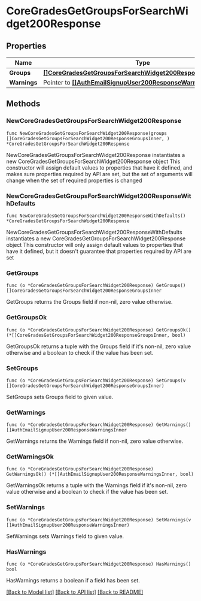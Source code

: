# CoreGradesGetGroupsForSearchWidget200Response

## Properties

Name | Type | Description | Notes
------------ | ------------- | ------------- | -------------
**Groups** | [**[]CoreGradesGetGroupsForSearchWidget200ResponseGroupsInner**](CoreGradesGetGroupsForSearchWidget200ResponseGroupsInner.md) |  | 
**Warnings** | Pointer to [**[]AuthEmailSignupUser200ResponseWarningsInner**](AuthEmailSignupUser200ResponseWarningsInner.md) |  | [optional] 

## Methods

### NewCoreGradesGetGroupsForSearchWidget200Response

`func NewCoreGradesGetGroupsForSearchWidget200Response(groups []CoreGradesGetGroupsForSearchWidget200ResponseGroupsInner, ) *CoreGradesGetGroupsForSearchWidget200Response`

NewCoreGradesGetGroupsForSearchWidget200Response instantiates a new CoreGradesGetGroupsForSearchWidget200Response object
This constructor will assign default values to properties that have it defined,
and makes sure properties required by API are set, but the set of arguments
will change when the set of required properties is changed

### NewCoreGradesGetGroupsForSearchWidget200ResponseWithDefaults

`func NewCoreGradesGetGroupsForSearchWidget200ResponseWithDefaults() *CoreGradesGetGroupsForSearchWidget200Response`

NewCoreGradesGetGroupsForSearchWidget200ResponseWithDefaults instantiates a new CoreGradesGetGroupsForSearchWidget200Response object
This constructor will only assign default values to properties that have it defined,
but it doesn't guarantee that properties required by API are set

### GetGroups

`func (o *CoreGradesGetGroupsForSearchWidget200Response) GetGroups() []CoreGradesGetGroupsForSearchWidget200ResponseGroupsInner`

GetGroups returns the Groups field if non-nil, zero value otherwise.

### GetGroupsOk

`func (o *CoreGradesGetGroupsForSearchWidget200Response) GetGroupsOk() (*[]CoreGradesGetGroupsForSearchWidget200ResponseGroupsInner, bool)`

GetGroupsOk returns a tuple with the Groups field if it's non-nil, zero value otherwise
and a boolean to check if the value has been set.

### SetGroups

`func (o *CoreGradesGetGroupsForSearchWidget200Response) SetGroups(v []CoreGradesGetGroupsForSearchWidget200ResponseGroupsInner)`

SetGroups sets Groups field to given value.


### GetWarnings

`func (o *CoreGradesGetGroupsForSearchWidget200Response) GetWarnings() []AuthEmailSignupUser200ResponseWarningsInner`

GetWarnings returns the Warnings field if non-nil, zero value otherwise.

### GetWarningsOk

`func (o *CoreGradesGetGroupsForSearchWidget200Response) GetWarningsOk() (*[]AuthEmailSignupUser200ResponseWarningsInner, bool)`

GetWarningsOk returns a tuple with the Warnings field if it's non-nil, zero value otherwise
and a boolean to check if the value has been set.

### SetWarnings

`func (o *CoreGradesGetGroupsForSearchWidget200Response) SetWarnings(v []AuthEmailSignupUser200ResponseWarningsInner)`

SetWarnings sets Warnings field to given value.

### HasWarnings

`func (o *CoreGradesGetGroupsForSearchWidget200Response) HasWarnings() bool`

HasWarnings returns a boolean if a field has been set.


[[Back to Model list]](../README.md#documentation-for-models) [[Back to API list]](../README.md#documentation-for-api-endpoints) [[Back to README]](../README.md)


